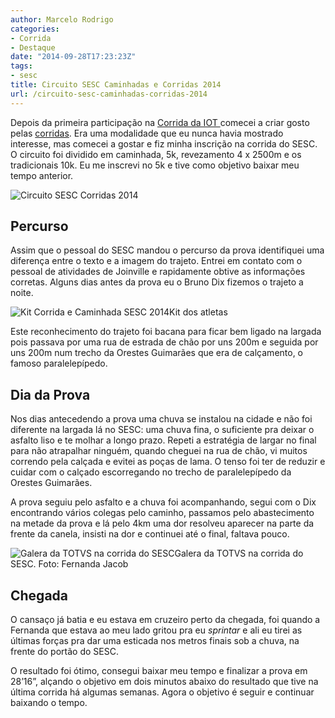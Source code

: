 ```yaml
---
author: Marcelo Rodrigo
categories:
- Corrida
- Destaque
date: "2014-09-28T17:23:23Z"
tags:
- sesc
title: Circuito SESC Caminhadas e Corridas 2014
url: /circuito-sesc-caminhadas-corridas-2014
---
```


Depois da primeira participação na [Corrida da IOT ](/5a-corrida-caminhada-iot-corville "5ª corrida e caminhada IOT Corville")comecei a criar gosto pelas [corridas](/categorias/corrida "Veja mais relatos de corrida"). Era uma modalidade que eu nunca havia mostrado interesse, mas comecei a gostar e fiz minha inscrição na corrida do SESC. O circuito foi dividido em caminhada, 5k, revezamento 4 x 2500m e os tradicionais 10k. Eu me inscrevi no 5k e tive como objetivo baixar meu tempo anterior.

![Circuito SESC Corridas 2014](/images/2014/09/circuito-sesc-corridas-2014-capa.webp)

## Percurso

Assim que o pessoal do SESC mandou o percurso da prova identifiquei uma diferença entre o texto e a imagem do trajeto. Entrei em contato com o pessoal de atividades de Joinville e rapidamente obtive as informações corretas. Alguns dias antes da prova eu o Bruno Dix fizemos o trajeto a noite.

![Kit Corrida e Caminhada SESC 2014](/images/2014/09/kit-sesc-circuito-corridas-2014.webp)Kit dos atletas

Este reconhecimento do trajeto foi bacana para ficar bem ligado na largada pois passava por uma rua de estrada de chão por uns 200m e seguida por uns 200m num trecho da Orestes Guimarães que era de calçamento, o famoso paralelepípedo.

## Dia da Prova

Nos dias antecedendo a prova uma chuva se instalou na cidade e não foi diferente na largada lá no SESC: uma chuva fina, o suficiente pra deixar o asfalto liso e te molhar a longo prazo. Repeti a estratégia de largar no final para não atrapalhar ninguém, quando cheguei na rua de chão, vi muitos correndo pela calçada e evitei as poças de lama. O tenso foi ter de reduzir e cuidar com o calçado escorregando no trecho de paralelepípedo da Orestes Guimarães.

A prova seguiu pelo asfalto e a chuva foi acompanhando, segui com o Dix encontrando vários colegas pelo caminho, passamos pelo abastecimento na metade da prova e lá pelo 4km uma dor resolveu aparecer na parte da frente da canela, insisti na dor e continuei até o final, faltava pouco.

![Galera da TOTVS na corrida do SESC](/images/2014/09/corrida-sesc-galera-totvs.webp)Galera da TOTVS na corrida do SESC. Foto: Fernanda Jacob

## Chegada

O cansaço já batia e eu estava em cruzeiro perto da chegada, foi quando a Fernanda que estava ao meu lado gritou pra eu *sprintar* e ali eu tirei as últimas forças pra dar uma esticada nos metros finais sob a chuva, na frente do portão do SESC.

O resultado foi ótimo, consegui baixar meu tempo e finalizar a prova em 28’16”, alçando o objetivo em dois minutos abaixo do resultado que tive na última corrida há algumas semanas. Agora o objetivo é seguir e continuar baixando o tempo.